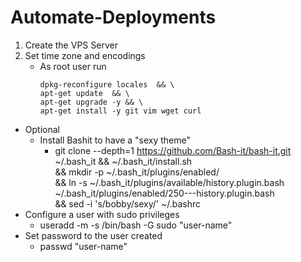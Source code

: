 # Automate-Deployments

1. Create the VPS Server
2. Set time zone and encodings
	*	As root user run
		```dpkg-reconfigure tzdata && \
		dpkg-reconfigure locales  && \
		apt-get update  && \
		apt-get upgrade -y && \
		apt-get install -y git vim wget curl
		```

*	Optional
	*	Install Bashit to have a "sexy theme"
		*	git clone --depth=1 https://github.com/Bash-it/bash-it.git ~/.bash_it && ~/.bash_it/install.sh \
			&& mkdir -p ~/.bash_it/plugins/enabled/ \
			&& ln -s ~/.bash_it/plugins/available/history.plugin.bash ~/.bash_it/plugins/enabled/250---history.plugin.bash \
			&& sed -i 's/bobby/sexy/' ~/.bashrc
*	Configure a user with sudo privileges 
	*	useradd -m -s /bin/bash -G sudo "user-name"
*	Set password to the user created
	*	passwd "user-name"


